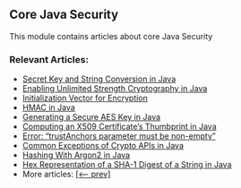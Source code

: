 ## Core Java Security

This module contains articles about core Java Security

### Relevant Articles:

- [Secret Key and String Conversion in Java](https://www.baeldung.com/java-secret-key-to-string)
- [Enabling Unlimited Strength Cryptography in Java](https://www.baeldung.com/jce-enable-unlimited-strength)
- [Initialization Vector for Encryption](https://www.baeldung.com/java-encryption-iv)
- [HMAC in Java](https://www.baeldung.com/java-hmac)
- [Generating a Secure AES Key in Java](https://www.baeldung.com/java-secure-aes-key)
- [Computing an X509 Certificate’s Thumbprint in Java](https://www.baeldung.com/java-x509-certificate-thumbprint)
- [Error: “trustAnchors parameter must be non-empty”](https://www.baeldung.com/java-trustanchors-parameter-must-be-non-empty)
- [Common Exceptions of Crypto APIs in Java](https://www.baeldung.com/java-crypto-apis-exceptions)
- [Hashing With Argon2 in Java](https://www.baeldung.com/java-argon2-hashing)
- [Hex Representation of a SHA-1 Digest of a String in Java](https://www.baeldung.com/java-string-sha1-hexadecimal)
- More articles: [[<-- prev]](/core-java-modules/core-java-security-2)
